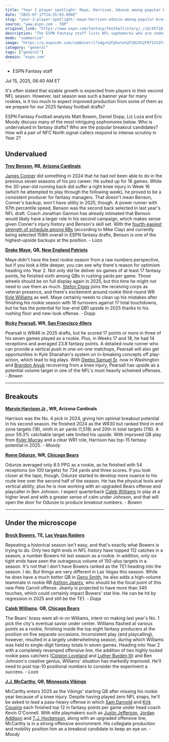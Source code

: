 ```yaml
---
title: "Year 2 player spotlight: Maye, Harrison, Odunze among popular breakouts"
date: "2025-07-17T14:35:03.000Z"
slug: "year-2-player-spotlight:-maye-harrison-odunze-among-popular-breakouts"
source: "www.espn.com - TOP"
original_link: "https://www.espn.com/fantasy/football/story/_/id/45718163/2025-fantasy-football-breakouts-sleepers-draft-undervalued-year-2"
description: "The ESPN Fantasy staff lists NFL sophomores who are undervalued in drafts and others who are under scrutiny."
mode: "summarize"
image: "https://a.espncdn.com/combiner/i?img=%2Fphoto%2F2025%2F0711%2Fr1517779_1296x729_16%2D9.jpg"
category: "general"
tags: ["general"]
domain: "espn.com"
---
```

<div id="readability-page-1" class="page"><div><div><ul><li><p>ESPN Fantasy staff</p></li></ul><p><span>Jul 15, 2025, 06:40 AM ET</span></p></div><p>It's often stated that sizable growth is expected from players in their second NFL season. However, last season was such a banner year for many rookies, is it too much to expect improved production from some of them as we prepare for our 2025 fantasy football drafts?</p><p>ESPN Fantasy Football analysts Matt Bowen, Daniel Dopp, Liz Loza and Eric Moody discuss many of the most intriguing sophomores below. Who is undervalued in fantasy drafts? Who are the popular breakout candidates? How will a pair of NFC North signal-callers respond to intense scrutiny in Year 2?</p><h2>Undervalued</h2><p><b><a data-player-guid="9c97df19-6b49-3379-ae1d-628b38d52995" href="https://www.espn.com/nfl/player/_/id/4429275/trey-benson">Trey Benson</a>, RB, <a data-clubhouse-guid="8fc7b962-95e1-3cb8-6a7d-b499de9ad546" href="https://www.espn.com/nfl/team/_/name/ari/arizona-cardinals">Arizona Cardinals</a></b></p><p><a data-player-guid="19743ecc-58ac-c2a3-2a66-c99701051510" href="https://www.espn.com/nfl/player/_/id/3045147/james-conner">James Conner</a> did something in 2024 that he had not been able to do in the previous seven seasons of his pro career: He suited up for 16 games. While the 30-year-old running back did suffer a right knee injury in Week 16 (which he attempted to play through the following week), he proved to be a consistent producer for fantasy managers. That doesn't mean Benson, Conner's backup, won't have utility in 2025, though. A power runner with 97th percentile speed, Benson was the second back selected in last year's NFL draft. Coach Jonathan Gannon has already intimated that Benson would likely have a larger role in his second campaign, which makes sense given Conner's injury history and Benson's skill set. With the <a href="https://www.espn.com/fantasy/football/story/_/id/45112208/2025-nfl-schedule-fantasy-football-projections-stats-win-totals-odds">fourth-easiest strength of schedule among RBs</a> (according to Mike Clay) and currently being selected 158th overall in ESPN fantasy drafts, Benson is one of the highest-upside backups at the position. <i>- Loza</i></p><p><b><a data-player-guid="2fbd2f9e-624d-3e63-9bb5-9bb965782b68" href="https://www.espn.com/nfl/player/_/id/4431452/drake-maye">Drake Maye</a>, QB, </b><strong><a data-clubhouse-guid="0078f353-fe3e-67ed-a42c-43cca0568e21" href="https://www.espn.com/nfl/team/_/name/ne/new-england-patriots">New England Patriots</a></strong></p><p>Maye didn't have the best rookie season from a raw numbers perspective, but if you look a little deeper, you can see why there's reason for optimism heading into Year 2. Not only did he deliver six games of at least 17 fantasy points, he finished sixth among QBs in rushing yards per game. Those wheels should be on full display again in 2025, but this time he might not need to use them as much. <a data-player-guid="d6ba7023-458c-f59a-4af2-638770067518" href="https://www.espn.com/nfl/player/_/id/2976212/stefon-diggs">Stefon Diggs</a> joins the receiving corps as veteran presence, and there's excitement around rookie third-round WR <a data-player-guid="359ec99e-3714-88dc-c5de-1dc522b8369f" href="https://www.espn.com/nfl/player/_/id/4613202/kyle-williams">Kyle Williams</a> as well. Maye certainly needs to clean up his mistakes after finishing his rookie season with 16 turnovers against 17 total touchdowns, but he has the potential for low-end QB1 upside in 2025 thanks to his rushing floor and new-look offense. <i>- Dopp</i></p><p><b><a data-player-guid="87c807fb-79fe-e421-02d2-6536bbe0618f" href="https://www.espn.com/nfl/player/_/id/4428209/ricky-pearsall">Ricky Pearsall</a>, WR, <a data-clubhouse-guid="985a261f-296c-c95c-32a5-addc4df75001" href="https://www.espn.com/nfl/team/_/name/sf/san-francisco-49ers">San Francisco 49ers</a></b></p><p>Pearsall is WR46 in 2025 drafts, but he scored 17 points or more in three of his seven games played as a rookie. Plus, in Weeks 17 and 18, he had 14 receptions and averaged 23.8 fantasy points. A detailed route runner who can provide a vertical push in one-on-one matchups, Pearsall will also get opportunities in Kyle Shanahan's system on in-breaking concepts off play-action, which lead to big plays. With <a data-player-guid="7f300cb7-f0a1-a43a-d0b0-f8a57bf04eb3" href="https://www.espn.com/nfl/player/_/id/3126486/deebo-samuel-sr">Deebo Samuel Sr</a>. now in Washington and <a data-player-guid="adf56900-5f5b-78ef-7309-892ec10e85d3" href="https://www.espn.com/nfl/player/_/id/4360438/brandon-aiyuk">Brandon Aiyuk</a> recovering from a knee injury, Pearsall has upside as a potential volume target in one of the NFL's most heavily schemed offenses. <i>- Bowen</i></p><hr><h2>Breakouts</h2><p><b><a data-player-guid="7a24e799-fc0e-395e-b740-4ecee71a3c53" href="https://www.espn.com/nfl/player/_/id/4432708/marvin-harrison-jr">Marvin Harrison Jr</a>., WR, Arizona Cardinals</b></p><p>Harrison was the No. 4 pick in 2024, giving him optimal breakout potential in his second season. He finished 2024 as the WR30 but ranked third in end zone targets (18), ninth in air yards (1,518) and 20th in total targets (116). A poor 59.3% catchable target rate limited his upside. With improved QB play from <a data-player-guid="9bef707d-d33f-266b-3020-81900d735915" href="https://www.espn.com/nfl/player/_/id/3917315/kyler-murray">Kyler Murray</a> and a clear WR1 role, Harrison has top-15 fantasy potential in 2025. <i>- Moody</i></p><p><b><a data-player-guid="774cc71b-e83e-340d-bcda-4a8558265bb5" href="https://www.espn.com/nfl/player/_/id/4431299/rome-odunze">Rome Odunze</a>, WR, <a data-clubhouse-guid="19d73366-b5a5-cca2-a176-a2c024ce0bb3" href="https://www.espn.com/nfl/team/_/name/chi/chicago-bears">Chicago Bears</a></b></p><p>Odunze averaged only 8.5 PPG as a rookie, as he finished with 54 receptions (on 100 targets) for 734 yards and three scores. If you look closer at the tape, though, Odunze started to develop more nuance to his route tree over the second half of the season. He has the physical tools and vertical ability, plus he is now working with an upgraded Bears offense and playcaller in Ben Johnson. I expect quarterback <a data-player-guid="dd15176c-3004-333f-beaa-149216c42968" href="https://www.espn.com/nfl/player/_/id/4431611/caleb-williams">Caleb Williams</a> to play at a higher level and with a greater sense of calm under Johnson, and that will open the door for Odunze to produce breakout numbers. <i>- Bowen</i></p><hr><h2>Under the microscope</h2><p><b><a data-player-guid="bc4ba7ee-446b-36fd-9985-7fd2a94a98bc" href="https://www.espn.com/nfl/player/_/id/4432665/brock-bowers">Brock Bowers</a>, TE, <a data-clubhouse-guid="b18540eb-6f2b-534c-e7f9-9bd930518da9" href="https://www.espn.com/nfl/team/_/name/lv/las-vegas-raiders">Las Vegas Raiders</a></b></p><p>Repeating a historical season isn't easy, and that's exactly what Bowers is trying to do. Only two tight ends in <i>NFL history</i> have topped 112 catches in a season, a number Bowers hit last season as a rookie. In addition, only six tight ends have seen the outrageous volume of 150-plus targets in a season. It's not that I don't have Bowers ranked as the TE1 heading into the season. I do. But things are very different in Las Vegas this season. While he does have a much better QB in <a data-player-guid="593e3c58-2b92-e0f1-f4a8-84215e27f023" href="https://www.espn.com/nfl/player/_/id/15864/geno-smith">Geno Smith</a>, he also adds a high-volume teammate in rookie RB <a data-player-guid="fb81ea34-8566-3bda-9997-f9bf0a4ba991" href="https://www.espn.com/nfl/player/_/id/4890973/ashton-jeanty">Ashton Jeanty</a>, who should be the focal point of this new Pete Carroll offense. Jeanty is projected to have more than 340 touches, which could certainly impact Bowers' stat line. He can be hit by regression in 2025 and still be the TE1. <i>- Dopp</i></p><p><strong><a data-player-guid="dd15176c-3004-333f-beaa-149216c42968" href="https://www.espn.com/nfl/player/_/id/4431611/caleb-williams">Caleb Williams</a>. QB, <a data-clubhouse-guid="19d73366-b5a5-cca2-a176-a2c024ce0bb3" href="https://www.espn.com/nfl/team/_/name/chi/chicago-bears">Chicago Bears</a></strong></p><p>The Bears' brass went all-in on Williams, intent on making last year's No. 1 pick the city's eventual savior under center. Williams flashed at various points as a rookie, finishing inside the top eight fantasy producers at the position on five separate occasions. Inconsistent play (and playcalling), however, resulted in a largely underwhelming season, during which Williams was held to single-digit fantasy totals in seven games. Heading into Year 2 with a completely revamped offensive line, the addition of two highly touted rookie pass catchers (<a data-player-guid="678445c0-543b-31f1-b924-67545f33ebbb" href="https://www.espn.com/nfl/player/_/id/4723086/colston-loveland">Colston Loveland</a> and <a data-player-guid="f78ad5c7-c991-3940-b213-79f9a8d77008" href="https://www.espn.com/nfl/player/_/id/4685278/luther-burden">Luther Burden III</a>) and Ben Johnson's creative genius, Williams' situation has markedly improved. He'll need to post top-10 positional numbers to consider the experiment a success. - <i>Loza</i></p><p><b><a data-player-guid="460fbf74-c64d-3862-b942-852d104e94dd" href="https://www.espn.com/nfl/player/_/id/4433970/jj-mccarthy">J.J. McCarthy</a>, QB, <a data-clubhouse-guid="3db556c9-ed76-a7a5-4ccb-a92fc6db4334" href="https://www.espn.com/nfl/team/_/name/min/minnesota-vikings">Minnesota Vikings</a></b></p><p>McCarthy enters 2025 as the Vikings' starting QB after missing his rookie year because of a knee injury. Despite having played zero NFL snaps, he'll be asked to lead a pass-heavy offense in which <a data-player-guid="938f19a1-ef9b-618c-2365-d55291e0fcc6" href="https://www.espn.com/nfl/player/_/id/3912547/sam-darnold">Sam Darnold</a> and <a data-player-guid="53bec012-c2ed-bc7c-a8d5-438611f9faa1" href="https://www.espn.com/nfl/player/_/id/14880/kirk-cousins">Kirk Cousins</a> each finished top 12 in fantasy points per game under head coach Kevin O'Connell. With elite playmakers such as <a data-player-guid="c7fb1996-2530-7f98-9f2f-572debf989f4" href="https://www.espn.com/nfl/player/_/id/4262921/justin-jefferson">Justin Jefferson</a>, <a data-player-guid="7e13f346-0248-31d6-a4e7-8467003d0f8b" href="https://www.espn.com/nfl/player/_/id/4429205/jordan-addison">Jordan Addison</a> and <a data-player-guid="632b52a0-c5f6-fadd-3e6f-a358218982f9" href="https://www.espn.com/nfl/player/_/id/4036133/tj-hockenson">T.J. Hockenson</a>, along with an upgraded offensive line, McCarthy is in a strong offensive environment. His collegiate production and mobility position him as a breakout candidate to keep an eye on. <i>- Moody</i></p>
</div></div>